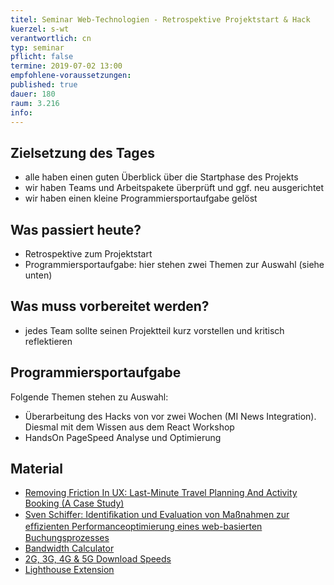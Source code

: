 ```yaml
---
titel: Seminar Web-Technologien - Retrospektive Projektstart & Hack
kuerzel: s-wt
verantwortlich: cn
typ: seminar
pflicht: false
termine: 2019-07-02 13:00
empfohlene-voraussetzungen: 
published: true
dauer: 180
raum: 3.216
info: 
---
```



## Zielsetzung des Tages
- alle haben einen guten Überblick über die Startphase des Projekts
- wir haben Teams und Arbeitspakete überprüft und ggf. neu ausgerichtet
- wir haben einen kleine Programmiersportaufgabe gelöst

## Was passiert heute?
- Retrospektive zum Projektstart
- Programmiersportaufgabe: hier stehen zwei Themen zur Auswahl (siehe unten)

## Was muss vorbereitet werden?
- jedes Team sollte seinen Projektteil kurz vorstellen und kritisch reflektieren

## Programmiersportaufgabe
Folgende Themen stehen zu Auswahl:

- Überarbeitung des Hacks von vor zwei Wochen (MI News Integration). Diesmal mit dem Wissen aus dem React Workshop
- HandsOn PageSpeed Analyse und Optimierung

## Material

- [Removing Friction In UX: Last-Minute Travel Planning And Activity Booking (A Case Study)](https://www.smashingmagazine.com/2017/08/removing-friction-ux-last-minute-travel-planning-activity-booking/)
- [Sven Schiffer: Identiﬁkation und Evaluation von Maßnahmen zur efﬁzienten Performanceoptimierung eines web-basierten Buchungsprozesses](../material/pp-dokumentation-sven_schiffer.pdf)
- [Bandwidth Calculator](https://www.omnicalculator.com/other/bandwidth)
- [2G, 3G, 4G & 5G Download Speeds](https://kenstechtips.com/index.php/download-speeds-2g-3g-and-4g-actual-meaning)
- [Lighthouse Extension](https://chrome.google.com/webstore/detail/lighthouse/blipmdconlkpinefehnmjammfjpmpbjk?hl=de)
